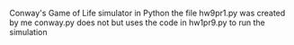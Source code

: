 Conway's Game of Life simulator in Python
the file hw9pr1.py was created by me
conway.py does not but uses the code in hw1pr9.py to run the simulation
